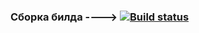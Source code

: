 ### Сборка билда ----> [![Build status](https://ci.appveyor.com/api/projects/status/d6bujpu95bpvbogj/branch/master?svg=true)](https://ci.appveyor.com/project/Akstel/netology-patterns2/branch/master)